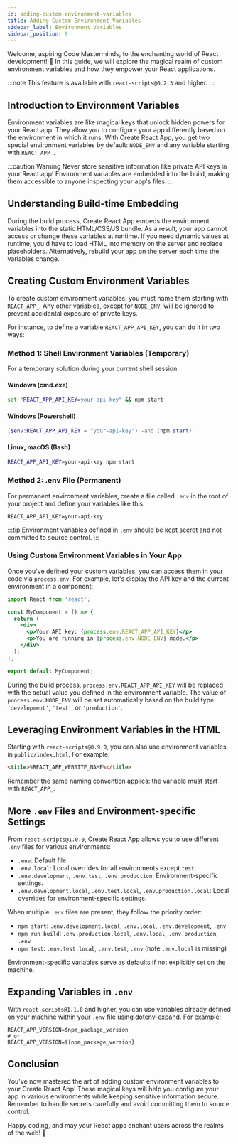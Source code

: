 ```yaml
---
id: adding-custom-environment-variables
title: Adding Custom Environment Variables
sidebar_label: Environment Variables
sidebar_position: 9
---
```


Welcome, aspiring Code Masterminds, to the enchanting world of React development! 🚀 In this guide, we will explore the magical realm of custom environment variables and how they empower your React applications.

:::note
This feature is available with `react-scripts@0.2.3` and higher.
:::


## Introduction to Environment Variables

Environment variables are like magical keys that unlock hidden powers for your React app. They allow you to configure your app differently based on the environment in which it runs. With Create React App, you get two special environment variables by default: `NODE_ENV` and any variable starting with `REACT_APP_`.

:::caution Warning
Never store sensitive information like private API keys in your React app! Environment variables are embedded into the build, making them accessible to anyone inspecting your app's files.
:::

## Understanding Build-time Embedding

During the build process, Create React App embeds the environment variables into the static HTML/CSS/JS bundle. As a result, your app cannot access or change these variables at runtime. If you need dynamic values at runtime, you'd have to load HTML into memory on the server and replace placeholders. Alternatively, rebuild your app on the server each time the variables change.

## Creating Custom Environment Variables

To create custom environment variables, you must name them starting with `REACT_APP_`. Any other variables, except for `NODE_ENV`, will be ignored to prevent accidental exposure of private keys.

For instance, to define a variable `REACT_APP_API_KEY`, you can do it in two ways:

### Method 1: Shell Environment Variables (Temporary)

For a temporary solution during your current shell session:

#### Windows (cmd.exe)

```cmd
set "REACT_APP_API_KEY=your-api-key" && npm start
```

#### Windows (Powershell)

```Powershell
($env:REACT_APP_API_KEY = "your-api-key") -and (npm start)
```

#### Linux, macOS (Bash)

```sh
REACT_APP_API_KEY=your-api-key npm start
```

### Method 2: .env File (Permanent)

For permanent environment variables, create a file called `.env` in the root of your project and define your variables like this:

```
REACT_APP_API_KEY=your-api-key
```

:::tip
Environment variables defined in `.env` should be kept secret and not committed to source control.
:::

### Using Custom Environment Variables in Your App

Once you've defined your custom variables, you can access them in your code via `process.env`. For example, let's display the API key and the current environment in a component:

```jsx title="MyComponent.jsx"
import React from 'react';

const MyComponent = () => {
  return (
    <div>
      <p>Your API key: {process.env.REACT_APP_API_KEY}</p>
      <p>You are running in {process.env.NODE_ENV} mode.</p>
    </div>
  );
};

export default MyComponent;
```

During the build process, `process.env.REACT_APP_API_KEY` will be replaced with the actual value you defined in the environment variable. The value of `process.env.NODE_ENV` will be set automatically based on the build type: `'development'`, `'test'`, or `'production'`.

## Leveraging Environment Variables in the HTML

Starting with `react-scripts@0.9.0`, you can also use environment variables in `public/index.html`. For example:

```html
<title>%REACT_APP_WEBSITE_NAME%</title>
```

Remember the same naming convention applies: the variable must start with `REACT_APP_`.

## More `.env` Files and Environment-specific Settings

From `react-scripts@1.0.0`, Create React App allows you to use different `.env` files for various environments:

- `.env`: Default file.
- `.env.local`: Local overrides for all environments except `test`.
- `.env.development`, `.env.test`, `.env.production`: Environment-specific settings.
- `.env.development.local`, `.env.test.local`, `.env.production.local`: Local overrides for environment-specific settings.

When multiple `.env` files are present, they follow the priority order:

- `npm start`: `.env.development.local`, `.env.local`, `.env.development`, `.env`
- `npm run build`: `.env.production.local`, `.env.local`, `.env.production`, `.env`
- `npm test`: `.env.test.local`, `.env.test`, `.env` (note `.env.local` is missing)

Environment-specific variables serve as defaults if not explicitly set on the machine.

## Expanding Variables in `.env`

With `react-scripts@1.1.0` and higher, you can use variables already defined on your machine within your `.env` file using [dotenv-expand](https://github.com/motdotla/dotenv-expand). For example:

```
REACT_APP_VERSION=$npm_package_version
# or
REACT_APP_VERSION=${npm_package_version}
```

## Conclusion

You've now mastered the art of adding custom environment variables to your Create React App! These magical keys will help you configure your app in various environments while keeping sensitive information secure. Remember to handle secrets carefully and avoid committing them to source control.

Happy coding, and may your React apps enchant users across the realms of the web! 🌟
